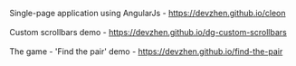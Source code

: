 Single-page application using AngularJs - <a href="https://devzhen.github.io/cleon">https://devzhen.github.io/cleon</a>
<br>
<br>
Custom scrollbars demo - <a href="https://devzhen.github.io/dg-custom-scrollbars">https://devzhen.github.io/dg-custom-scrollbars</a>
<br>
<br>
The game - 'Find the pair' demo - <a href="https://devzhen.github.io/find-the-pair">https://devzhen.github.io/find-the-pair</a>
